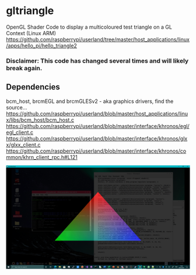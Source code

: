 # gltriangle
OpenGL Shader Code to display a multicoloured test triangle on a GL Context (Linux ARM) \
https://github.com/raspberrypi/userland/tree/master/host_applications/linux/apps/hello_pi/hello_triangle2

### Disclaimer: This code has changed several times and will likely break again.

## Dependencies
bcm_host, brcmEGL and brcmGLESv2 - aka graphics drivers, find the source...
https://github.com/raspberrypi/userland/blob/master/host_applications/linux/libs/bcm_host/bcm_host.c
https://github.com/raspberrypi/userland/blob/master/interface/khronos/egl/egl_client.c
https://github.com/raspberrypi/userland/blob/master/interface/khronos/glxx/glxx_client.c
https://github.com/raspberrypi/userland/blob/master/interface/khronos/common/khrn_client_rpc.h#L121

![gltriangle](https://github.com/TheMindVirus/gltriangle/blob/pi3A/gltriangle.png)
